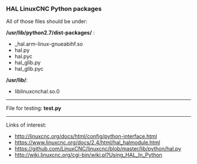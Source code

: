 ### HAL LinuxCNC Python packages

All of those files should be under:

**/usr/lib/python2.7/dist-packages/** :
- _hal.arm-linux-gnueabihf.so
- hal.py
- hal.pyc
- hal_glib.py
- hal_glib.pyc

**/usr/lib/**:
- liblinuxcnchal.so.0

---

File for testing: **test.py**

---

Links of interest:

- http://linuxcnc.org/docs/html/config/python-interface.html
- https://www.linuxcnc.org/docs/2.4/html/hal_halmodule.html
- https://github.com/LinuxCNC/linuxcnc/blob/master/lib/python/hal.py
- http://wiki.linuxcnc.org/cgi-bin/wiki.pl?Using_HAL_In_Python

